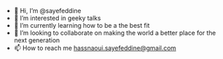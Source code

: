 - 👋 Hi, I’m @sayefeddine
- 👀 I’m interested in geeky talks
- 🌱 I’m currently learning how to be a the best fit
- 💞️ I’m looking to collaborate on making the world a better place for the next generation
- 📫 How to reach me hassnaoui.sayefeddine@gmail.com

<!---
sayefeddine/sayefeddine is a ✨ special ✨ repository because its `README.md` (this file) appears on your GitHub profile.
You can click the Preview link to take a look at your changes.
--->
